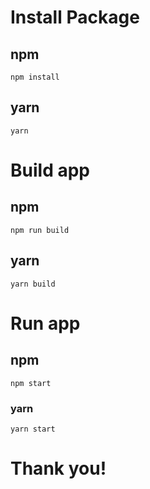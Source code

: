# Install Package
## npm
```
npm install
```
## yarn
```
yarn
```

# Build app
## npm
```
npm run build
```
## yarn
```
yarn build
```
# Run app
## npm
```
npm start
```
### yarn
```
yarn start
```
# Thank you!